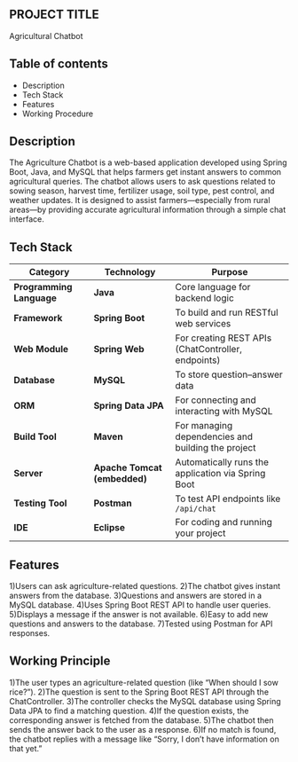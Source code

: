 ## PROJECT TITLE
Agricultural Chatbot

## Table of contents
* Description
* Tech Stack
* Features
* Working Procedure


## Description
The Agriculture Chatbot is a web-based application developed using Spring Boot, Java, and MySQL that helps farmers get instant answers to common agricultural queries. The chatbot allows users to ask questions related to sowing season, harvest time, fertilizer usage, soil type, pest control, and weather updates.
It is designed to assist farmers—especially from rural areas—by providing accurate agricultural information through a simple chat interface.

## Tech Stack
| Category                 | Technology                      | Purpose                                            |
| ------------------------ | ------------------------------- | -------------------------------------------------- |
| **Programming Language** | **Java**                        | Core language for backend logic                    |
| **Framework**            | **Spring Boot**                 | To build and run RESTful web services              |
| **Web Module**           | **Spring Web**                  | For creating REST APIs (ChatController, endpoints) |
| **Database**             | **MySQL**                       | To store question–answer data                      |
| **ORM**                  | **Spring Data JPA**             | For connecting and interacting with MySQL          |
| **Build Tool**           | **Maven**                       | For managing dependencies and building the project |
| **Server**               | **Apache Tomcat (embedded)**    | Automatically runs the application via Spring Boot |
| **Testing Tool**         | **Postman**                     | To test API endpoints like `/api/chat`             |
| **IDE**                  |  **Eclipse**                    | For coding and running your project                |

## Features
1)Users can ask agriculture-related questions.
2)The chatbot gives instant answers from the database.
3)Questions and answers are stored in a MySQL database.
4)Uses Spring Boot REST API to handle user queries.
5)Displays a message if the answer is not available.
6)Easy to add new questions and answers to the database.
7)Tested using Postman for API responses.

## Working Principle
1)The user types an agriculture-related question (like “When should I sow rice?”).
2)The question is sent to the Spring Boot REST API through the ChatController.
3)The controller checks the MySQL database using Spring Data JPA to find a matching question.
4)If the question exists, the corresponding answer is fetched from the database.
5)The chatbot then sends the answer back to the user as a response.
6)If no match is found, the chatbot replies with a message like “Sorry, I don’t have information on that yet.”
